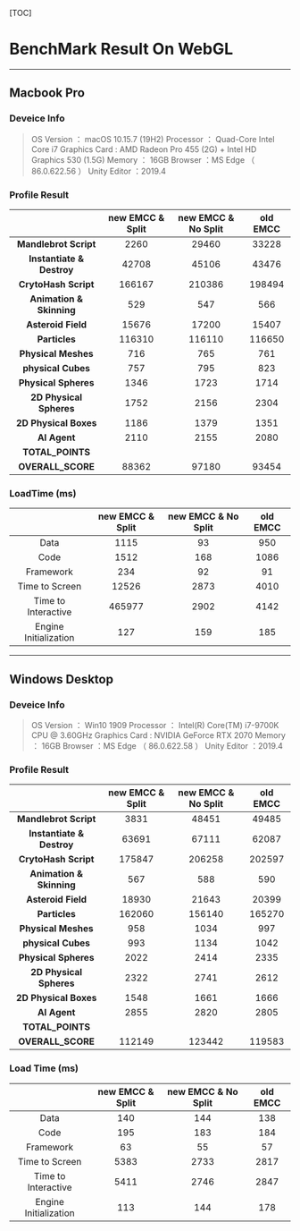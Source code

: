 [TOC] 
# BenchMark Result On WebGL
---
## Macbook Pro 
### Deveice Info
> OS Version ： macOS 10.15.7 (19H2)
> Processor ： Quad-Core Intel Core i7
> Graphics Card : AMD Radeon Pro 455 (2G) + Intel HD Graphics 530 (1.5G)
> Memory ： 16GB
> Browser ：MS Edge （ 86.0.622.56 ）
> Unity Editor ：2019.4


### Profile Result
|       | new EMCC & Split | new EMCC & No Split |   old EMCC|
|:------:|:------:|:-----:|:------:|
|**Mandlebrot Script**|2260|29460|    33228|
| **Instantiate & Destroy**  |42708|45106|      43476|
| **CrytoHash Script**  |166167|210386|      198494|
| **Animation & Skinning**  |529|547|      566|
| **Asteroid Field**  |15676|17200|     15407 |
| **Particles**  |116310|116110|      116650|
| **Physical Meshes**  |716|765|      761|
| **physical Cubes**  |757|795|      823|
| **Physical Spheres**  |1346|1723|     1714|
| **2D Physical Spheres**  |1752|2156|     2304|   
| **2D Physical Boxes**  |1186|1379|      1351|
| **AI Agent**  |2110|2155|        2080|
| **TOTAL_POINTS**  |    |    |   |
|**OVERALL_SCORE**   |88362|97180|       93454|

### LoadTime (ms)
| | new EMCC & Split | new EMCC & No Split  |old EMCC|
| :-------: | :-------: | :-------: | :-------: |
|Data|1115|93|950|
| Code  |1512|168|1086|
| Framework  |234|92|91|
|Time to Screen |12526|2873|4010|
| Time to Interactive|465977|2902|4142|
| Engine Initialization  |127|159|185|

---
## Windows  Desktop
### Deveice Info
> OS Version ： Win10 1909 
> Processor ： Intel(R) Core(TM) i7-9700K CPU @ 3.60GHz
> Graphics Card : NVIDIA GeForce RTX 2070
> Memory ： 16GB
> Browser ：MS Edge （ 86.0.622.58 ）
> Unity Editor ：2019.4

### Profile Result
|       | new EMCC & Split | new EMCC & No Split |   old EMCC|
|:------:|:------:|:-----:|:------:|
|**Mandlebrot Script**|3831|48451|49485|
| **Instantiate & Destroy**  |63691|67111|62087|
| **CrytoHash Script**  |175847|206258|202597|
| **Animation & Skinning**  |567|588|590|
| **Asteroid Field**  |18930|21643|20399|
| **Particles**  |162060|156140|165270|
| **Physical Meshes**  |958|1034|997|
| **physical Cubes**  |993|1134|1042|
| **Physical Spheres**  |2022|2414|2335|
| **2D Physical Spheres**  |2322|2741|2612|   
| **2D Physical Boxes**  |1548|1661|1666|
| **AI Agent**  |2855|2820|2805|
| **TOTAL_POINTS**  |    |    |   |
|**OVERALL_SCORE**   |112149|123442|119583|


### Load Time (ms)
| | new EMCC & Split | new EMCC & No Split  |old EMCC|
| :-------: | :-------: | :-------: | :-------: |
|Data|140|144|138|
| Code  |195|183|184|
| Framework  |63|55|57|
|Time to Screen |5383|2733|2817|
| Time to Interactive|5411|2746|2847|
| Engine Initialization  |113|144|178|



